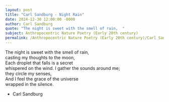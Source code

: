 ```yaml
---
layout: post
title: "Carl Sandburg - Night Rain"
date: 2024-12-30 12:00:00 -0000
author: Carl Sandburg
quote: "The night is sweet with the smell of rain,  "
subject: Anthropocentric Nature Poetry (Early 20th century)
permalink: /Anthropocentric Nature Poetry (Early 20th century)/Carl Sandburg/Carl Sandburg - Night Rain
---
```


The night is sweet with the smell of rain,  
    casting my thoughts to the moon,  
Each droplet that falls is a secret  
    whispered on the wind.
I gather the sounds around me;  
    they circle my senses,  
And I feel the grace of the universe  
    wrapped in the silence.

- Carl Sandburg
